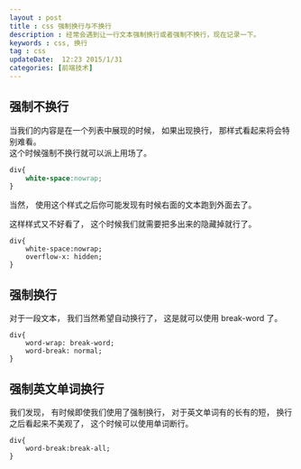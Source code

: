 ```yaml
---
layout : post
title : css 强制换行与不换行 
description : 经常会遇到让一行文本强制换行或者强制不换行，现在记录一下。 
keywords : css, 换行
tag : css
updateDate:  12:23 2015/1/31 
categories: [前端技术]
---
```


## 强制不换行

当我们的内容是在一个列表中展现的时候， 如果出现换行， 那样式看起来将会特别难看。  
这个时候强制不换行就可以派上用场了。  

```css
div{
    white-space:nowrap;
}
```

当然， 使用这个样式之后你可能发现有时候右面的文本跑到外面去了。  

这样样式又不好看了， 这个时候我们就需要把多出来的隐藏掉就行了。  

```
div{
    white-space:nowrap;
    overflow-x: hidden;
}
```



## 强制换行

对于一段文本， 我们当然希望自动换行了， 这是就可以使用 break-word 了。  

```
div{
    word-wrap: break-word; 
    word-break: normal; 
}
```


## 强制英文单词换行


我们发现， 有时候即使我们使用了强制换行， 对于英文单词有的长有的短， 换行之后看起来不美观了， 这个时候可以使用单词断行。  

```
div{
    word-break:break-all;
}
```

[tiankonguse]:    http://tiankonguse.com  "tiankonguse"
